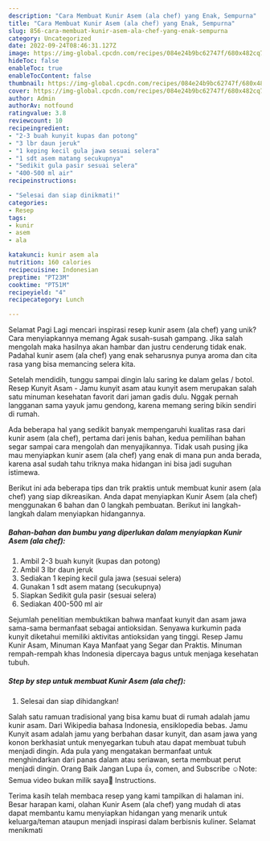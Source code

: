 ```yaml
---
description: "Cara Membuat Kunir Asem (ala chef) yang Enak, Sempurna"
title: "Cara Membuat Kunir Asem (ala chef) yang Enak, Sempurna"
slug: 856-cara-membuat-kunir-asem-ala-chef-yang-enak-sempurna
category: Uncategorized
date: 2022-09-24T08:46:31.127Z
image: https://img-global.cpcdn.com/recipes/084e24b9bc62747f/680x482cq70/kunir-asem-ala-chef-foto-resep-utama.jpg
hideToc: false
enableToc: true
enableTocContent: false
thumbnail: https://img-global.cpcdn.com/recipes/084e24b9bc62747f/680x482cq70/kunir-asem-ala-chef-foto-resep-utama.jpg
cover: https://img-global.cpcdn.com/recipes/084e24b9bc62747f/680x482cq70/kunir-asem-ala-chef-foto-resep-utama.jpg
author: Admin
authorAv: notfound
ratingvalue: 3.8
reviewcount: 10
recipeingredient:
- "2-3 buah kunyit kupas dan potong"
- "3 lbr daun jeruk"
- "1 keping kecil gula jawa sesuai selera"
- "1 sdt asem matang secukupnya"
- "Sedikit gula pasir sesuai selera"
- "400-500 ml air"
recipeinstructions:

- "Selesai dan siap dinikmati!"
categories:
- Resep
tags:
- kunir
- asem
- ala

katakunci: kunir asem ala 
nutrition: 160 calories
recipecuisine: Indonesian
preptime: "PT23M"
cooktime: "PT51M"
recipeyield: "4"
recipecategory: Lunch

---
```



Selamat Pagi Lagi mencari inspirasi resep kunir asem (ala chef) yang unik? Cara menyiapkannya memang Agak susah-susah gampang. Jika salah mengolah maka hasilnya akan hambar dan justru cenderung tidak enak. Padahal kunir asem (ala chef) yang enak seharusnya punya aroma dan cita rasa yang bisa memancing selera kita.


Setelah mendidih, tunggu sampai dingin lalu saring ke dalam gelas / botol. Resep Kunyit Asam - Jamu kunyit asam atau kunyit asem merupakan salah satu minuman kesehatan favorit dari jaman gadis dulu. Nggak pernah langganan sama yayuk jamu gendong, karena memang sering bikin sendiri di rumah.

Ada beberapa hal yang sedikit banyak mempengaruhi kualitas rasa dari kunir asem (ala chef), pertama dari jenis bahan, kedua pemilihan bahan segar sampai cara mengolah dan menyajikannya. Tidak usah pusing jika mau menyiapkan kunir asem (ala chef) yang enak di mana pun anda berada, karena asal sudah tahu triknya maka hidangan ini bisa jadi suguhan istimewa.


Berikut ini ada beberapa tips dan trik praktis untuk membuat kunir asem (ala chef) yang siap dikreasikan. Anda dapat menyiapkan Kunir Asem (ala chef) menggunakan 6 bahan dan 0 langkah pembuatan. Berikut ini langkah-langkah dalam menyiapkan hidangannya.

<!--inarticleads1-->

##### Bahan-bahan dan bumbu yang diperlukan dalam menyiapkan Kunir Asem (ala chef):

1. Ambil 2-3 buah kunyit (kupas dan potong)
1. Ambil 3 lbr daun jeruk
1. Sediakan 1 keping kecil gula jawa (sesuai selera)
1. Gunakan 1 sdt asem matang (secukupnya)
1. Siapkan Sedikit gula pasir (sesuai selera)
1. Sediakan 400-500 ml air


Sejumlah penelitian membuktikan bahwa manfaat kunyit dan asam jawa sama-sama bermanfaat sebagai antioksidan. Senyawa kurkumin pada kunyit diketahui memiliki aktivitas antioksidan yang tinggi. Resep Jamu Kunir Asam, Minuman Kaya Manfaat yang Segar dan Praktis. Minuman rempah-rempah khas Indonesia dipercaya bagus untuk menjaga kesehatan tubuh. 

<!--inarticleads2-->

##### Step by step untuk membuat Kunir Asem (ala chef):


1. Selesai dan siap dihidangkan!

Salah satu ramuan tradisional yang bisa kamu buat di rumah adalah jamu kunir asam. Dari Wikipedia bahasa Indonesia, ensiklopedia bebas. Jamu Kunyit asam adalah jamu yang berbahan dasar kunyit, dan asam jawa yang konon berkhasiat untuk menyegarkan tubuh atau dapat membuat tubuh menjadi dingin. Ada pula yang mengatakan bermanfaat untuk menghindarkan dari panas dalam atau seriawan, serta membuat perut menjadi dingin. Orang Baik Jangan Lupa 👍, comen, and Subscribe ☺️Note: Semua video bukan milik saya🙏 Instructions. 

Terima kasih telah membaca resep yang kami tampilkan di halaman ini. Besar harapan kami, olahan Kunir Asem (ala chef) yang mudah di atas dapat membantu kamu menyiapkan hidangan yang menarik untuk keluarga/teman ataupun menjadi inspirasi dalam berbisnis kuliner. Selamat menikmati

